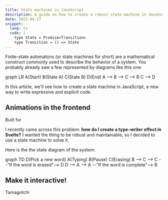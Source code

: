 ```yaml
---
title: State machines in JavaScript
description: A guide on how to create a robust state machine in JavaScript.
date: 2022-09-27
snippet:
  lang: ts
  code: |
    type State = Promise<Transition>
    type Transition = () => State
---
```


<script>
  import Example from '$lib/Example.svelte'
  import Mermaid from '$lib/Mermaid.svelte'
  import TypeWriter from './TypeWriter.svelte'
</script>

Finite-state automatons (or state machines for short) are a mathematical construct commonly used to describe the behavior of a system. You probably already saw a few represented by diagrams like this one:

<Mermaid>
  graph LR
    A(Start)
    B(State A)
    C(State B)
    D(End)
    A --> B --> C --> B
    C --> D
</Mermaid>

In this article, we'll see how to create a state machine in JavaScript, a new way to write expressive and explicit code.

## Animations in the frontend

<Example>
  Built for <TypeWriter words={['developers', 'designers', 'managers']}/>
</Example>

I recently came across this problem: **how do I create a type-writer effect in Svelte?** I wanted the thing to be robust and maintainable, so I decided to use a state machine to solve it.

Here is the the state diagram of the system:

<Mermaid>
  graph TD
    D(Pick a new word)
    A(Typing)
    B(Pause)
    C(Erasing)
    B --> C --> C --"If the word is erased"--> D
    D --> A --> A --"If the word is complete"--> B
</Mermaid>

## Make it interactive!

Tamagotchi
